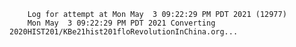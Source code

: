         Log for attempt at Mon May  3 09:22:29 PM PDT 2021 (12977)
        Mon May  3 09:22:29 PM PDT 2021 Converting 2020HIST201/KBe21hist201floRevolutionInChina.org...

